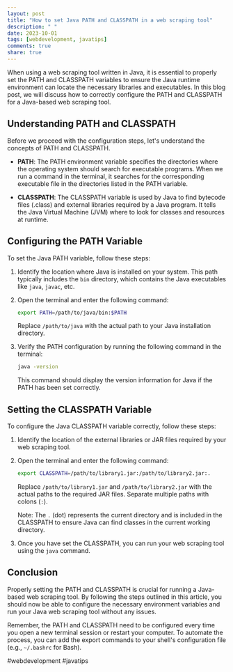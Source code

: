 ```yaml
---
layout: post
title: "How to set Java PATH and CLASSPATH in a web scraping tool"
description: " "
date: 2023-10-01
tags: [webdevelopment, javatips]
comments: true
share: true
---
```


When using a web scraping tool written in Java, it is essential to properly set the PATH and CLASSPATH variables to ensure the Java runtime environment can locate the necessary libraries and executables. In this blog post, we will discuss how to correctly configure the PATH and CLASSPATH for a Java-based web scraping tool.

## Understanding PATH and CLASSPATH

Before we proceed with the configuration steps, let's understand the concepts of PATH and CLASSPATH.

- **PATH**: The PATH environment variable specifies the directories where the operating system should search for executable programs. When we run a command in the terminal, it searches for the corresponding executable file in the directories listed in the PATH variable.

- **CLASSPATH**: The CLASSPATH variable is used by Java to find bytecode files (.class) and external libraries required by a Java program. It tells the Java Virtual Machine (JVM) where to look for classes and resources at runtime.

## Configuring the PATH Variable

To set the Java PATH variable, follow these steps:

1. Identify the location where Java is installed on your system. This path typically includes the `bin` directory, which contains the Java executables like `java`, `javac`, etc.

2. Open the terminal and enter the following command:

   ```bash
   export PATH=/path/to/java/bin:$PATH
   ```

   Replace `/path/to/java` with the actual path to your Java installation directory.

3. Verify the PATH configuration by running the following command in the terminal:

   ```bash
   java -version
   ```

   This command should display the version information for Java if the PATH has been set correctly.

## Setting the CLASSPATH Variable

To configure the Java CLASSPATH variable correctly, follow these steps:

1. Identify the location of the external libraries or JAR files required by your web scraping tool.

2. Open the terminal and enter the following command:

   ```bash
   export CLASSPATH=/path/to/library1.jar:/path/to/library2.jar:.
   ```

   Replace `/path/to/library1.jar` and `/path/to/library2.jar` with the actual paths to the required JAR files. Separate multiple paths with colons (`:`).

   Note: The `.` (dot) represents the current directory and is included in the CLASSPATH to ensure Java can find classes in the current working directory.

3. Once you have set the CLASSPATH, you can run your web scraping tool using the `java` command.

## Conclusion

Properly setting the PATH and CLASSPATH is crucial for running a Java-based web scraping tool. By following the steps outlined in this article, you should now be able to configure the necessary environment variables and run your Java web scraping tool without any issues.

Remember, the PATH and CLASSPATH need to be configured every time you open a new terminal session or restart your computer. To automate the process, you can add the export commands to your shell's configuration file (e.g., `~/.bashrc` for Bash).

#webdevelopment #javatips